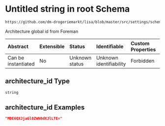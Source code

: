 # Untitled string in root Schema

```txt
https://github.com/dm-drogeriemarkt/lisa/blob/master/src/settings/schema.json#/properties/default_configs/properties/architecture_id
```

Architecture global id from Foreman

| Abstract            | Extensible | Status         | Identifiable            | Custom Properties | Additional Properties | Access Restrictions | Defined In                                                                              |
| :------------------ | :--------- | :------------- | :---------------------- | :---------------- | :-------------------- | :------------------ | :-------------------------------------------------------------------------------------- |
| Can be instantiated | No         | Unknown status | Unknown identifiability | Forbidden         | Allowed               | none                | [settings.schema.json*](../../src/settings/settings.schema.json "open original schema") |

## architecture_id Type

`string`

## architecture_id Examples

```json
"MDE6QXJjaGl0ZWN0dXJlLTE="
```
